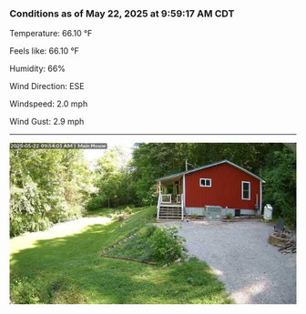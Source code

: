 ### Conditions as of May 22, 2025 at 9:59:17 AM CDT 

Temperature: 66.10 &deg;F

Feels like: 66.10 &deg;F

Humidity: 66%

Wind Direction: ESE

Windspeed: 2.0 mph

Wind Gust: 2.9 mph

---

<img src="./images/latest.jpeg"/>

